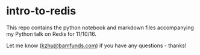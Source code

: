 # intro-to-redis

This repo contains the python notebook and markdown files accompanying my Python talk on Redis for 11/10/16.

Let me know (kzhu@bamfunds.com) if you have any questions - thanks!
